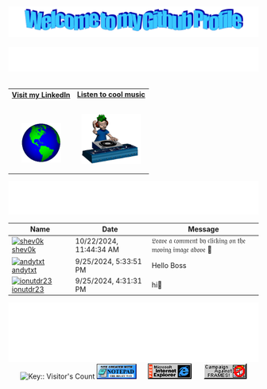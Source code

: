 <!-- "Hero" Header -->
<div align="center">
  <img src="https://github.com/shev0k/shev0k/blob/main/images/welcome.png?raw=true" style="max-width: 100%;" alt="Welcome to my Github Profile" />
  <br />
  <br />
  <img height="50" alt="My Name is Claudiu and I like Node.js" src="images/personal_note.svg" />
  <br />
  <br />

</div>

<!-- Social -->
<table width="100%" align="center">
<tr>
<td align="center">
<a href="https://www.linkedin.com/in/shevok/">
<strong>Visit my LinkedIn</strong>
<br />
<br />
<br />

<p>

<img alt="Globe" height="80" src="images/globe.gif">
</a>
</p>

</td>


<td align="center">
<a href="https://youtu.be/UUUgin_9Gjs?si=h6wLYo87KGlpY946">
<strong>Listen to cool music</strong>
<br />
<br />


<p>
<img height="100" alt="Music" src="images/music.gif"> 
</a>
</p>

</td>
</tr>
</table>

<div align="center">
<a href="https://github.com/shev0k/shev0k/issues/1#issuecomment-new"><img src="images/guestbook.svg"></a> 
</div>

<div align="center">

<!-- Guestbook -->
| Name | Date | Message |
|---|---|---|
| <a href="https://github.com/shev0k"><img width="24" src="https://avatars.githubusercontent.com/u/102088719?s=24&u=0f2e5a2c242d6fdc0d9731e0be96f69de16fc933&v=4" alt="shev0k" /> shev0k</a> |10/22/2024, 11:44:34 AM|𝔏𝔢𝔞𝔳𝔢 𝔞 𝔠𝔬𝔪𝔪𝔢𝔫𝔱 𝔟𝔶 𝔠𝔩𝔦𝔠𝔨𝔦𝔫𝔤 𝔬𝔫 𝔱𝔥𝔢 𝔪𝔬𝔳𝔦𝔫𝔤 𝔦𝔪𝔞𝔤𝔢 𝔞𝔟𝔬𝔳𝔢 🔼|
| <a href="https://github.com/andytxt"><img width="24" src="https://avatars.githubusercontent.com/u/108338340?s=24&u=1400cf54dffd47ad813ccb905c0264d5c8d32159&v=4" alt="andytxt" /> andytxt</a> |9/25/2024, 5:33:51 PM|Hello Boss|
| <a href="https://github.com/ionutdr23"><img width="24" src="https://avatars.githubusercontent.com/u/54724048?s=24&v=4" alt="ionutdr23" /> ionutdr23</a> |9/25/2024, 4:31:31 PM|hi🫡|
<!-- /Guestbook -->

</div>

<!-- Footer -->

<div align="center">

<img height="120" alt="Thanks for visiting me" width="100%" src="https://raw.githubusercontent.com/shev0k/shev0k/d353f4752ca0a29ba3c7661138262f6217b70d66/images/marquee.svg" />
<br />

<img src="https://profile-counter.deno.dev/shev0k/count.svg" alt="Key:: Visitor's Count" />


<img src="https://raw.githubusercontent.com/shev0k/shev0k/refs/heads/main/images/notepad.gif" alt="Site created with Notepad" height="30" />
<!-- "margin-right: whatever;" -->
<span>&nbsp;&nbsp;&nbsp;&nbsp;</span>  
<img src="https://raw.githubusercontent.com/shev0k/shev0k/refs/heads/main/images/ie_logo.gif" alt="Microsoft Internet Explorer" />
<span>&nbsp;&nbsp;&nbsp;&nbsp;</span>  
<img src="https://raw.githubusercontent.com/shev0k/shev0k/refs/heads/main/images/noframes.gif" alt="No Frames" />

</div>
